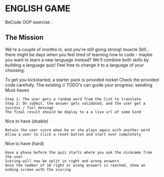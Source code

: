 # ENGLISH GAME

BeCode OOP exercise :

## The Mission

We're a couple of months in, and you're still going strong! muscle Still... there might be days when you feel tired of learning how to code - maybe you want to learn a new language instead? We'll combine both skills by building a language quiz! Feel free to change it to a language of your choosing.

To get you kickstarted, a starter pack is provided rocket Check the provided code carefully. The existing // TODO's can guide your progress.
seedling Must-haves

    Step 1: The user gets a random word from the list to translate
    Step 2: On submit, the answer gets validated, and the user get a success / fail message
    The final result should be deploy to a a live url of some kind

Nice to have (doable)

    Retain the user score when he or she plays again with another word
    Allow a user to click a reset button and start over completely

Nice to have (hard)

    Have a phase before the quiz starts where you ask the nickname from the user
    Scoring will now be split in right and wrong answers
    Once the number of 10 right or wrong answers is reached, show an ending screen with the scoring




